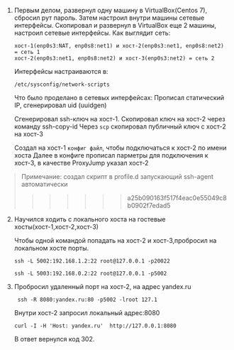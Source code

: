 1. Первым делом, развернул одну машину в VirtualBox(Centos 7), сбросил рут пароль. 
   Затем настроил внутри машины сетевые интерфейсы. Скопировал и развернул в VirtualBox еще 2 машины,
   настроил сетевые интерфейсы.
   Как выглядит сеть: 

	```
	хост-1(enp0s3:NAT, enp0s8:net1) и хост-2(enp0s3:net1, enp0s8:net2) = сеть 1
	хост-2(enp0s3:net1, enp0s8:net2) и хост-3(enp0s3:net2) = сеть 2
	```

   Интерфейсы настраиваются в:

   
	```
	/etc/sysconfig/network-scripts
	```

   Что было проделано в сетевых интерфейсах:
   Прописал статический IP, сгенерировал uid (uuidgen)

   Сгенерировал ssh-ключ на хост-1. Скопировал ключ на хост-2 через команду ssh-copy-id
   Через `scp` скопировал публичный ключ с хост-2 на хост-3

   Создал на хост-1 `конфиг файл`, чтобы подключаться к хост-2 по имени хоста
   Далее в конфиге прописал парметры для подключения к хост-3, в качестве ProxyJump указал хост-2

  >Примечание: создал скрипт в profile.d запускающий ssh-agent автоматически
>>>>>>> a25b090163f517f4eac0e55049c8b0902f7edad5

2. Научился ходить с локального хоста на гостевые хосты(хост-1,хост-2,хост-3)

   Чтобы одной командой попадать на хост-2 и хост-3,пробросил на локальном хосте порты.

   ```
   ssh -L 5002:192.168.1.2:22 root@127.0.0.1 -p20022
   
   ssh -L 5003:192.168.0.2:22 root@127.0.0.1 -p5002
   ```
3. Пробросил удаленный порт на хост-2, на адрес yandex.ru

   ```
    ssh -R 8080:yandex.ru:80 -p5002 -lroot 127.1
   ``` 

   Внутри хост-2 запросил локальный адрес:8080
   ```
   curl -I -H 'Host: yandex.ru'  http://127.0.0.1:8080
   ```
   В ответ вернулся код 302.     


